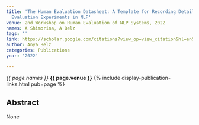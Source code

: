 ```yaml
---
title: 'The Human Evaluation Datasheet: A Template for Recording Details of Human
  Evaluation Experiments in NLP'
venue: 2nd Workshop on Human Evaluation of NLP Systems, 2022
names: A Shimorina, A Belz
tags: ''
link: https://scholar.google.com/citations?view_op=view_citation&hl=en&user=trwwiW4AAAAJ&pagesize=100&sortby=pubdate&citation_for_view=trwwiW4AAAAJ:PR6Y55bgFSsC
author: Anya Belz
categories: Publications
year: '2022'

---
```


*{{ page.names }}*
**{{ page.venue }}**
{% include display-publication-links.html pub=page %}
## Abstract

None